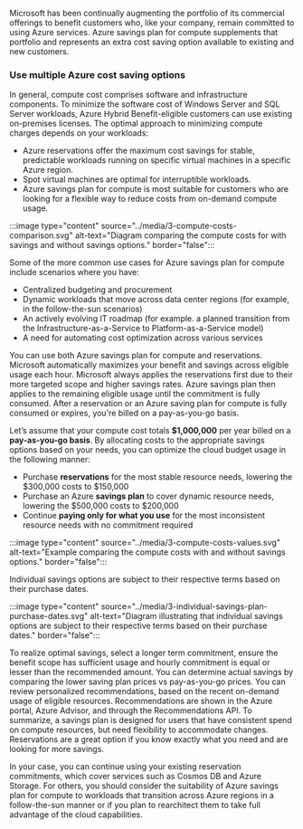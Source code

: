 Microsoft has been continually augmenting the portfolio of its commercial offerings to benefit customers who, like your company, remain committed to using Azure services. Azure savings plan for compute supplements that portfolio and represents an extra cost saving option available to existing and new customers.

### Use multiple Azure cost saving options

In general, compute cost comprises software and infrastructure components. To minimize the software cost of Windows Server and SQL Server workloads, Azure Hybrid Benefit-eligible customers can use existing on-premises licenses. The optimal approach to minimizing compute charges depends on your workloads:

- Azure reservations offer the maximum cost savings for stable, predictable workloads running on specific virtual machines in a specific Azure region.
- Spot virtual machines are optimal for interruptible workloads.
- Azure savings plan for compute is most suitable for customers who are looking for a flexible way to reduce costs from on-demand compute usage.

:::image type="content" source="../media/3-compute-costs-comparison.svg" alt-text="Diagram comparing the compute costs for with savings and without savings options." border="false":::

Some of the more common use cases for Azure savings plan for compute include scenarios where you have:

- Centralized budgeting and procurement
- Dynamic workloads that move across data center regions (for example, in the follow-the-sun scenarios)
- An actively evolving IT roadmap (for example. a planned transition from the Infrastructure-as-a-Service to Platform-as-a-Service model)
- A need for automating cost optimization across various services

You can use both Azure savings plan for compute and reservations. Microsoft automatically maximizes your benefit and savings across eligible usage each hour. Microsoft always applies the reservations first due to their more targeted scope and higher savings rates. Azure savings plan then applies to the remaining eligible usage until the commitment is fully consumed. After a reservation or an Azure saving plan for compute is fully consumed or expires, you're billed on a pay-as-you-go basis.

Let’s assume that your compute cost totals **$1,000,000** per year billed on a **pay-as-you-go basis**. By allocating costs to the appropriate savings options based on your needs, you can optimize the cloud budget usage in the following manner:

- Purchase **reservations** for the most stable resource needs, lowering the $300,000 costs to $150,000
- Purchase an Azure **savings plan** to cover dynamic resource needs, lowering the $500,000 costs to $200,000
- Continue **paying only for what you use** for the most inconsistent resource needs with no commitment required

:::image type="content" source="../media/3-compute-costs-values.svg" alt-text="Example comparing the compute costs with and without savings options." border="false":::

Individual savings options are subject to their respective terms based on their purchase dates.

:::image type="content" source="../media/3-individual-savings-plan-purchase-dates.svg" alt-text="Diagram illustrating  that individual savings options are subject to their respective terms based on their purchase dates." border="false":::

To realize optimal savings, select a longer term commitment, ensure the benefit scope has sufficient usage and hourly commitment is equal or lesser than the recommended amount. You can determine actual savings by comparing the lower saving plan prices vs pay-as-you-go prices. You can review personalized recommendations, based on the recent on-demand usage of eligible resources. Recommendations are shown in the Azure portal, Azure Advisor, and through the Recommendations API. To summarize, a savings plan is designed for users that have consistent spend on compute resources, but need flexibility to accommodate changes. Reservations are a great option if you know exactly what you need and are looking for more savings.

In your case, you can continue using your existing reservation commitments, which cover services such as Cosmos DB and Azure Storage. For others, you should consider the suitability of Azure savings plan for compute to workloads that transition across Azure regions in a follow-the-sun manner or if you plan to rearchitect them to take full advantage of the cloud capabilities.
